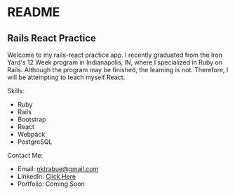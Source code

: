 # README

## Rails React Practice

Welcome to my rails-react practice app. I recently graduated from the Iron Yard's 12 Week program in Indianapolis, IN, where I specialized in Ruby on Rails. Although the program may be finished, the learning is not. Therefore, I will be attempting to teach myself React.

Skills:

-  Ruby
-  Rails
-  Bootstrap
-  React
-  Webpack
-  PostgreSQL


Contact Me:

-  Email: nktrabue@gmail.com
-  LinkedIn: [Click Here](https://www.linkedin.com/in/nikolas-trabue-12b814144/)
-  Portfolio: Coming Soon
